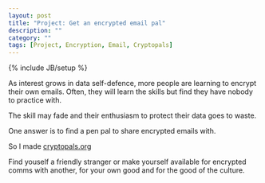 ```yaml
---
layout: post
title: "Project: Get an encrypted email pal"
description: ""
category: ""
tags: [Project, Encryption, Email, Cryptopals]
---
```

{% include JB/setup %}

As interest grows in data self-defence, more people are learning to encrypt their own emails. Often, they will learn the skills but find they have nobody to practice with.

The skill may fade and their enthusiasm to protect their data goes to waste.

One answer is to find a pen pal to share encrypted emails with.

So I made [cryptopals.org](http://www.cryptopals.org "cryptopals.org")

Find youself a friendly stranger or make yourself available for encrypted comms with another, for your own good and for the good of the culture.
